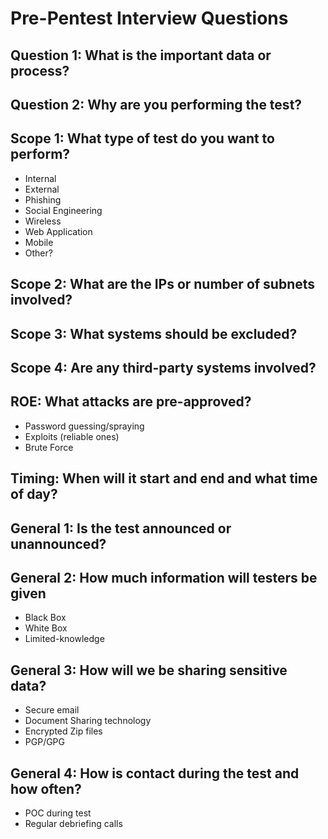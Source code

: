 # **Pre-Pentest Interview Questions**
## Question 1: What is the important data or process?

## Question 2: Why are you performing the test?

## Scope 1: What type of test do you want to perform?
- Internal
- External
- Phishing
- Social Engineering
- Wireless
- Web Application
- Mobile 
- Other?

## Scope 2: What are the IPs or number of subnets involved?

## Scope 3: What systems should be excluded?

## Scope 4: Are any third-party systems involved?

## ROE: What attacks are pre-approved?
- Password guessing/spraying
- Exploits (reliable ones)
- Brute Force

## Timing: When will it start and end and what time of day?

## General 1: Is the test announced or unannounced?

## General 2: How much information will testers be given
- Black Box
- White Box
- Limited-knowledge


## General 3: How will we be sharing sensitive data?
- Secure email
- Document Sharing technology
- Encrypted Zip files
- PGP/GPG

## General 4: How is contact during the test and how often?
- POC during test
- Regular debriefing calls


